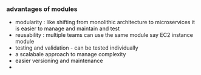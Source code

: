 ### advantages of modules
- modularity : like shifting from monolithic architecture to microservices it is easier to manage and maintain and test
- reusability : multiple teams can use the same module say EC2 instance module
- testing and validation - can be tested individually
- a scalabale approach to manage complexity
- easier versioning and maintenance
- 
